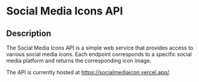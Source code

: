 # Social Media Icons API

## Description

The Social Media Icons API is a simple web service that provides access to various social media icons. Each endpoint corresponds to a specific social media platform and returns the corresponding icon image.

The API is currently hosted at <a href="https://socialmediaicon.vercel.app/">https://socialmediaicon.vercel.app/</a>.

